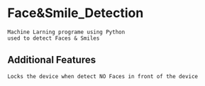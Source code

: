 # Face&Smile_Detection

    Machine Larning programe using Python 
    used to detect Faces & Smiles 
    
## Additional Features 
    
    Locks the device when detect NO Faces in front of the device
